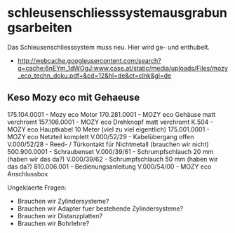 # schleusenschliesssystemausgrabungsarbeiten
Das Schleusenschliesssystem muss neu. Hier wird ge- und enthubelt.

- http://webcache.googleusercontent.com/search?q=cache:6nEYm_1dWOgJ:www.case.at/static/media/uploads/Files/mozy_eco_techn_doku.pdf+&cd=12&hl=de&ct=clnk&gl=de

Keso Mozy eco mit Gehaeuse
-

175.104.0001 - Mozy eco Motor
170.281.0001 - MOZY eco Gehäuse matt verchromt
157.106.0001 - MOZY eco Drehknopf matt verchromt
K.504 - MOZY eco Hauptkabel 10 Meter (viel zu viel eigentlich)
175.001.0001 - MOZY eco Netzteil komplett
V.000/52/29 - Kabelübergang offen
V.000/52/28 - Reed- / Türkontakt für Nichtmetall (brauchen wir nicht)
500.900.0001 - Schraubenset
V.000/39/61 - Schrumpfschlauch 20 mm (haben wir das da?)
V.000/39/62 - Schrumpfschlauch 50 mm (haben wir das da?)
810.006.001 - Bedienungsanleitung
V.000/54/00 - MOZY eco Anschlussbox

Ungeklaerte Fragen:
- Brauchen wir Zylindersysteme?
- Brauchen wir Adapter fuer bestehende Zylindersysteme?
- Brauchen wir Distanzplatten?
- Brauchen wir Bohrlehre?
